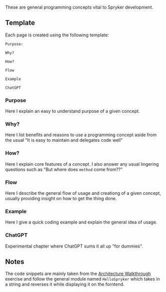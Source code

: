 These are general programming concepts vital to Spryker development.
## Template
 Each page is created using the following template:

```
Purpose:

Why?

How?

Flow

Example

ChatGPT
```

### Purpose

Here I explain an easy to understand purpose of a given concept.

### Why?

Here I list benefits and reasons to use a programming concept aside from the usual "It is easy to maintain and delegates code well"

### How?

Here I  explain core features of a concept. I also answer any usual lingering questions such as "But where does `method` come from??"

### Flow

Here I describe the general flow of usage and creationg of a given concept, usually providing insight on how to get the thing done.

### Example

Here I give a quick coding example and explain the general idea of usage.

### ChatGPT

Experimental chapter where ChatGPT sums it all up "for dummies".

## Notes

The code snippets are mainly taken from the [Architecture Walkthrough](Tasks/Architectural%20Walkthrough.md) exercise and follow the general module named `HelloSpryker` which takes in a string and reverses it while displaying it on the forntend.
